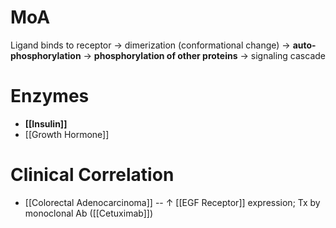 # MoA
Ligand binds to receptor → dimerization (conformational change) → **auto-phosphorylation** → **phosphorylation of other proteins** → signaling cascade

# Enzymes
- **[[Insulin]]**
- [[Growth Hormone]]

# Clinical Correlation
- [[Colorectal Adenocarcinoma]] -- ↑ [[EGF Receptor]] expression; Tx by monoclonal Ab ([[Cetuximab]])